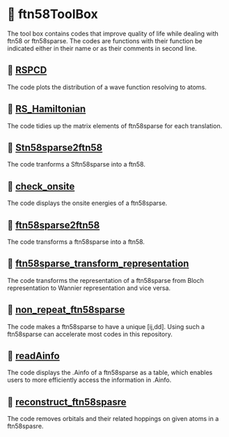 # 🧭 ftn58ToolBox

The tool box contains codes that improve quality of life while dealing with ftn58 or ftn58sparse. The codes are functions with their function be indicated either in their name or as their comments in second line.

## 🚩 [RSPCD](./RSPCD)

The code plots the distribution of a wave function resolving to atoms.

## 🚩 [RS_Hamiltonian](./RS_Hamiltonian.m)

The code tidies up the matrix elements of ftn58sparse for each translation.

## 🚩 [Stn58sparse2ftn58](./Sftn58sparse2ftn58.m)

The code tranforms a Sftn58sparse into a ftn58.

## 🚩 [check_onsite](./check_onsite.m)

The code displays the onsite energies of a ftn58sparse.

## 🚩 [ftn58sparse2ftn58](./ftn58sparse2ftn58.m)

The code transforms a ftn58sparse into a ftn58.

## 🚩 [ftn58sparse_transform_representation](./ftn58sparse_transform_representation.m)

The code transforms the representation of a ftn58sparse from Bloch representation to Wannier representation and vice versa.

## 🚩 [non_repeat_ftn58sparse](./non_repeat_ftn58sparse.m)

The code makes a ftn58sparse to have a unique [ij,dd]. Using such a ftn58sparse can accelerate most codes in this repository.

## 🚩 [readAinfo](./readAinfo.m)

The code displays the .Ainfo of a ftn58sparse as a table, which enables users to more efficiently access the information in .Ainfo.

## 🚩 [reconstruct_ftn58spasre](./reconstruct_ftn58sparse.m)

The code removes orbitals and their related hoppings on given atoms in a ftn58spasre.

